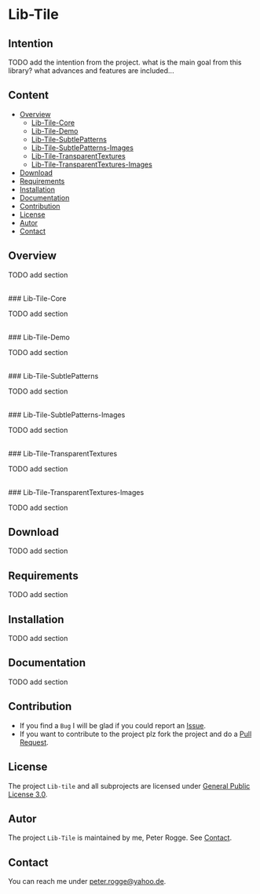 Lib-Tile
===



Intention
---

TODO add the intention from the project. what is the main goal from this 
library? what advances and features are included...


Content
---

* [Overview](#Overview)
    - [Lib-Tile-Core](#LTCore)
    - [Lib-Tile-Demo](#LTDemo)
    - [Lib-Tile-SubtlePatterns](#LTSubtlePatterns)
    - [Lib-Tile-SubtlePatterns-Images](#LTSubtlePatternsI)
    - [Lib-Tile-TransparentTextures](#LTTransparentTextures)
    - [Lib-Tile-TransparentTextures-Images](#LTTransparentTexturesI)
* [Download](#Download)
* [Requirements](#Requirements)
* [Installation](#Installation)
* [Documentation](#Documentation)
* [Contribution](#Contribution)
* [License](#License)
* [Autor](#Autor)
* [Contact](#Contact)



Overview<a name="Overview" />
---

TODO add  section


<br />
### Lib-Tile-Core<a name="LTCore" />

TODO add  section


<br />
### Lib-Tile-Demo<a name="LTDemo" />

TODO add  section


<br />
### Lib-Tile-SubtlePatterns<a name="LTSubtlePatterns" />

TODO add  section


<br />
### Lib-Tile-SubtlePatterns-Images<a name="LTSubtlePatternsI" />

TODO add  section


<br />
### Lib-Tile-TransparentTextures<a name="LTTransparentTextures" />

TODO add  section


<br />
### Lib-Tile-TransparentTextures-Images<a name="LTTransparentTexturesI" />

TODO add  section



Download<a name="Download" />
---

TODO add  section



Requirements<a name="Requirements" />
---

TODO add  section



Installation<a name="Installation" />
---

TODO add  section



Documentation<a name="Documentation" />
---

TODO add  section



Contribution<a name="Contribution" />
---

* If you find a `Bug` I will be glad if you could report an [Issue].
* If you want to contribute to the project plz fork the project and do a [Pull Request].



License<a name="License" />
---

The project `Lib-tile` and all subprojects are licensed under 
[General Public License 3.0].



Autor<a name="Autor" />
---

The project `Lib-Tile` is maintained by me, Peter Rogge. See [Contact](#Contact).



Contact<a name="Contact" />
---

You can reach me under <peter.rogge@yahoo.de>.



[//]: # (Links)
[General Public License 3.0]:http://www.gnu.org/licenses/gpl-3.0.en.html
[Issue]:https://github.com/Naoghuman/lib-tile/issues
[Pull Request]:https://help.github.com/articles/using-pull-requests
